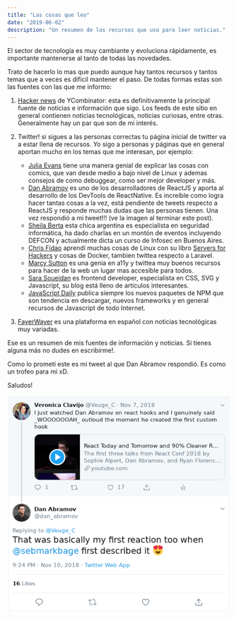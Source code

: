 ```yaml
---
title: "Las cosas que leo"
date: "2019-06-02"
description: "Un resumen de los recursos que uso para leer noticias."
---
```


El sector de tecnología es muy cambiante y evoluciona rápidamente, es importante mantenerse al tanto de todas las novedades.

Trato de hacerlo lo mas que puedo aunque hay tantos recursos y tantos temas que a veces es dificil mantener el paso. De todas formas estas son las fuentes con las que me informo:

1. [Hacker news](https://news.ycombinator.com/) de YCombinator: esta es definitivamente la principal fuente de noticias e información que sigo. Los feeds de este sitio en general contienen noticias tecnológicas, noticias curiosas, entre otras. Generalmente hay un par que son de mi interés.
2. Twitter! si sigues a las personas correctas tu página inicial de twitter va a estar llena de recursos. Yo sigo a personas y páginas que en general aportan mucho en los temas que me interesan, por ejemplo:
   -  [Julia Evans](https://twitter.com/b0rk) tiene una manera genial de explicar las cosas con comics, que van desde medio a bajo nivel de Linux y ademas consejos de como debuggear, como ser mejor developer y más.
   -  [Dan Abramov](https://twitter.com/dan_abramov) es uno de los desarrolladores de ReactJS y aporta al desarrollo de los DevTools de ReactNative. Es increíble como logra hacer tantas cosas a la vez, está pendiente de tweets respecto a ReactJS y responde muchas dudas que las personas tienen. Una vez respondió a mi tweet!!! (ve la imagen al terminar este post).
   -  [Sheila Berta](https://twitter.com/UnaPibaGeek) esta chica argentina es especialista en seguridad informática, ha dado charlas en un montón de eventos incluyendo DEFCON y actualmente dicta un curso de Infosec en Buenos Aires.
   -  [Chris Fidao](https://twitter.com/fideloper) aprendí muchas cosas de Linux con su libro [Servers for Hackers](https://serversforhackers.com) y cosas de Docker, tambien twittea respecto a Laravel.
   -  [Marcy Sutton](https://twitter.com/marcysutton) es una genia en a11y y twittea muy buenos recursos para hacer de la web un lugar mas accesible para todos.
   -  [Sara Soueidan](https://twitter.com/SaraSoueidan) es frontend developer, especialista en CSS, SVG y Javascript, su blog está lleno de artículos interesantes.
   -  [JavaScript Daily](https://twitter.com/JavaScriptDaily) publica siempre los nuevos paquetes de NPM que son tendencia en descargar, nuevos frameworks y en general recursos de Javascript de todo Internet.

3. [FayerWayer](https://www.fayerwayer.com/) es una plataforma en español con noticias tecnológicas muy variadas.

Ese es un resumen de mis fuentes de información y noticias. Si tienes alguna más no dudes en escribirme!.

Como lo prometí este es mi tweet al que Dan Abramov respondió. Es como un trofeo para mi xD. 

Saludos!

![La respuesta de Dan Abramov a mi tweet random](./dan-abramov-tweet.png "La respuesta de Dan Abramov a mi tweet random")
